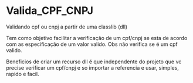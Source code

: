 # Valida_CPF_CNPJ
Validando cpf ou cnpj a partir de uma classlib (dll)

Tem como objetivo facilitar a verificação de um cpf/cnpj se esta de acordo com as especificação de um valor valido. Obs não verifica se é um cpf valido.

Beneficios de criar um recurso dll é que independente do projeto que vc precise verificar um cpf/cnpj e so importar a referencia e usar, simples, rapido e facil.
